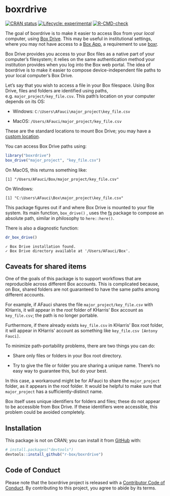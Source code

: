 
<!-- README.md is generated from README.Rmd. Please edit that file -->

# boxrdrive

<!-- badges: start -->

[![CRAN
status](https://www.r-pkg.org/badges/version/boxrdrive)](https://CRAN.R-project.org/package=boxrdrive)
[![Lifecycle:
experimental](https://img.shields.io/badge/lifecycle-experimental-orange.svg)](https://www.tidyverse.org/lifecycle/#experimental)
[![R-CMD-check](https://github.com/r-box/boxrdrive/workflows/R-CMD-check/badge.svg)](https://github.com/r-box/boxrdrive/actions)

<!-- badges: end -->

The goal of boxrdrive is to make it easier to access Box from your
*local* computer, using [Box Drive](https://www.box.com/drive). This may
be useful in institutional settings, where you may not have access to a
[Box App](https://r-box.github.io/boxr/articles/boxr-apps.html), a
requirement to use [boxr](https://r-box.github.io/boxr/).

Box Drive provides you access to your Box files as a native part of your
computer’s filesystem; it relies on the same authentication method your
institution provides when you log into the Box web portal. The idea of
boxrdrive is to make it easier to compose device-independent file paths
to your local computer’s Box Drive.

Let’s say that you wish to access a file in your Box filespace. Using
Box Drive, files and folders are identified using paths,
e.g. `major_project/key_file.csv`. This path’s location on your computer
depends on its OS:

-   Windows: `C:\Users\AFauci\major_project\key_file.csv`

-   MacOS: `/Users/AFauci/major_project/key_file.csv`

These are the standard locations to mount Box Drive; you may have a
[custom
location](https://support.box.com/hc/en-us/articles/360043697454-Configuring-the-Default-Box-Drive-Folder-Location).

You can access Box Drive paths using:

``` r
library("boxrdrive")
box_drive("major_project", "key_file.csv")
```

On MacOS, this returns something like:

    [1] "/Users/AFauci/Box/major_project/key_file.csv"

On Windows:

    [1] "C:\Users\AFauci\Box\major_project\key_file.csv"

This package figures out if and where Box Drive is mounted to your file
system. Its main function, `box_drive()` , uses the
[fs](https://fs.r-lib.org/) package to compose an absolute path, similar
in philosophy to `here::here()`.

There is also a diagnostic function:

``` r
dr_box_drive()
```

    ✓ Box Drive installation found.
    ✓ Box Drive directory available at '/Users/AFauci/Box'.

## Caveats for shared items

One of the goals of this package is to support workflows that are
reproducible across different Box accounts. This is complicated because,
on Box, shared folders are not guaranteed to have the same paths among
different accounts.

For example, if AFauci shares the file `major_project/key_file.csv` with
KHarris, it will appear in the *root* folder of KHarris’ Box account as
`key_file.csv`; the path is no longer portable.

Furthermore, if there already exists `key_file.csv` in KHarris’ Box root
folder, it will appear in KHarris’ account as something like
`key_file.csv [Antony Fauci]`.

To minimize path-portability problems, there are two things you can do:

-   Share only files or folders in your Box root directory.

-   Try to give the file or folder you are sharing a unique name.
    There’s no easy way to guarantee this, but do your best.

In this case, a workaround might be for AFauci to share the
`major_project` folder, as it appears in the root folder. It would be
helpful to make sure that `major_project` has a sufficiently-distinct
name.

Box itself uses unique identifiers for folders and files; these do not
appear to be accessible from Box Drive. If these identifiers were
accessible, this problem could be avoided completely.

## Installation

This package is not on CRAN; you can install it from
[GitHub](https://github.com/) with:

``` r
# install.packages("devtools")
devtools::install_github("r-box/boxrdrive")
```

## Code of Conduct

Please note that the boxrdrive project is released with a [Contributor
Code of
Conduct](https://contributor-covenant.org/version/2/0/CODE_OF_CONDUCT.html).
By contributing to this project, you agree to abide by its terms.
